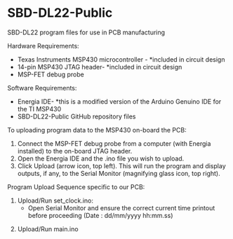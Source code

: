 # SBD-DL22-Public
SBD-DL22 program files for use in PCB manufacturing

Hardware Requirements:
* Texas Instruments MSP430 microcontroller - *included in circuit design
* 14-pin MSP430 JTAG header- *included in circuit design
* MSP-FET debug probe

Software Requirements:
* Energia IDE- *this is a modified version of the Arduino Genuino IDE for the TI MSP430
* SBD-DL22-Public GitHub repository files

To uploading program data to the MSP430 on-board the PCB:
1. Connect the MSP-FET debug probe from a computer (with Energia installed) to the on-board JTAG header.
2. Open the Energia IDE and the .ino file you wish to upload.
3. Click Upload (arrow icon, top left). This will run the program and display outputs, if any, to the Serial Monitor
(magnifying glass icon, top right).

Program Upload Sequence specific to our PCB:
1. Upload/Run set_clock.ino:
	* Open Serial Monitor and ensure the correct current time printout before proceeding (Date : dd/mm/yyyy	hh:mm.ss)
2) Upload/Run main.ino
